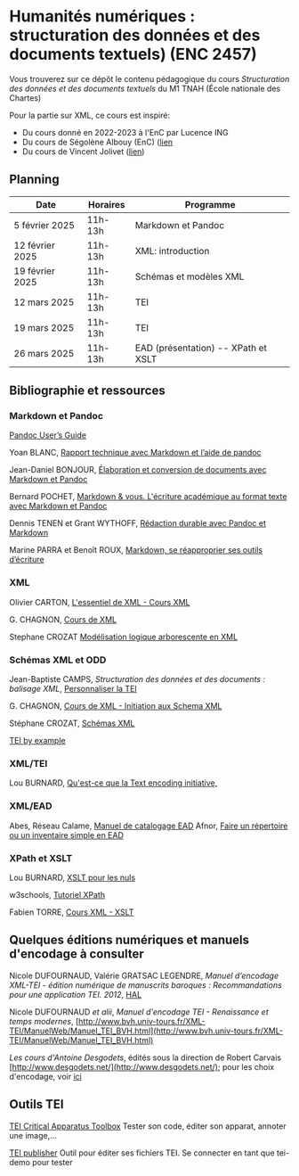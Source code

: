 # Humanités numériques : structuration des données et des documents textuels) (ENC 2457)

Vous trouverez sur ce dépôt le contenu pédagogique du cours *Structuration des données et des documents textuels*  du M1 TNAH (École nationale des Chartes)  


Pour la partie sur XML, ce cours est inspiré:
- Du cours donné en 2022-2023 à l'EnC par Lucence ING
- Du cours de Ségolène Albouy (EnC) ([lien](https://github.com/Segolene-Albouy/XML-TEI_M2TNAH)
- Du cours de Vincent Jolivet ([lien](https://github.com/architexte/cours-TEI))


## Planning

| Date | Horaires | Programme |
| ---- | -------- | --------- |
| 5 février 2025  | 11h-13h |Markdown et Pandoc|
| 12 février 2025 | 11h-13h |XML: introduction| 
| 19 février 2025 | 11h-13h |Schémas et modèles XML |
| 12 mars 2025     | 11h-13h  | TEI |
| 19 mars 2025     | 11h-13h  | TEI |
| 26 mars 2025     | 11h-13h  | EAD (présentation) -- XPath et XSLT |

## Bibliographie et ressources 

### Markdown et Pandoc


[Pandoc User’s Guide](https://pandoc.org/MANUAL.html)

Yoan BLANC, [Rapport technique avec Markdown et l’aide de pandoc](https://he-arc.github.io/rapport-technique/rapport.pdf)

Jean-Daniel BONJOUR, [Élaboration et conversion de documents avec Markdown et Pandoc](https://www.jdbonjour.ch/cours/markdown-pandoc/)

Bernard POCHET, [Markdown & vous. L'écriture académique au format texte avec Markdown et Pandoc](https://e-publish.uliege.be/md/)

Dennis TENEN et Grant WYTHOFF, [Rédaction durable avec Pandoc et Markdown](https://programminghistorian.org/fr/lecons/redaction-durable-avec-pandoc-et-markdown)

Marine PARRA et Benoît ROUX, [Markdown, se réapproprier ses outils d’écriture](https://eveille.hypotheses.org/975)







### XML

Olivier CARTON, [L'essentiel de XML - Cours XML](https://www.irif.fr/~carton/Enseignement/XML/Cours/index.html)

G. CHAGNON, [Cours de XML](http://www.gchagnon.fr/cours/xml/index.html)

Stephane CROZAT [Modélisation logique arborescente en XML](https://stph.scenari-community.org/bdd/bdx1.pdf)

### Schémas XML et ODD

Jean-Baptiste CAMPS, *Structuration des données et des documents : balisage XML*, [Personnaliser la TEI](https://shs.hal.science/cel-01706530v1)

G. CHAGNON, [Cours de XML - Initiation aux Schema XML](http://www.gchagnon.fr/cours/xml/schema.html#gene)

Stéphane CROZAT, [Schémas XML](https://stph.scenari-community.org/doc/sch.pdf)

[TEI by example](\url{https://teibyexample.org/exist/tutorials/TBED08v00.htm\#selecting})

### XML/TEI


Lou BURNARD, [Qu'est-ce que la Text encoding initiative,](https://books.openedition.org/oep/1297)

### XML/EAD


Abes, Réseau Calame, [Manuel de catalogage EAD](https://documentation.abes.fr/aidecalamespro/ManuelDeCatalogage.pdf)
Afnor, [Faire un répertoire ou un inventaire simple en EAD](https://www.enssib.fr/bibliotheque-numerique/documents/62240-faire-un-repertoire-ou-un-inventaire-simple-en-ead-description-archivistique-encodee.pdf)

### XPath et XSLT

Lou BURNARD, [XSLT pour les nuls](http://www.bvh.univ-tours.fr/actualites/2012.01_stage_tei/12.01.24_xslt-intro_LBurnard.pdf)

w3schools, [Tutoriel XPath](https://www.w3schools.com/xml/xpath_intro.asp)

Fabien TORRE, [Cours XML - XSLT](https://fabien-torre.fr/Enseignement/Cours/XML/xslt.php)

## Quelques éditions numériques  et manuels d'encodage à consulter

Nicole DUFOURNAUD, Valérie GRATSAC LEGENDRE, *Manuel d’encodage XML-TEI - édition numérique de manuscrits baroques : Recommandations pour une application TEI. 2012*, [HAL](https://hal.science/hal-00718043/document)

Nicole DUFOURNAUD *et alii*, *Manuel d'encodage TEI - Renaissance et temps modernes*, [http://www.bvh.univ-tours.fr/XML-TEI/ManuelWeb/Manuel_TEI_BVH.html](http://www.bvh.univ-tours.fr/XML-TEI/ManuelWeb/Manuel_TEI_BVH.html)

*Les cours d'Antoine Desgodets*, édités sous la direction de Robert Carvais [http://www.desgodets.net/](http://www.desgodets.net/); pour les choix d'encodage, voir [ici](http://www.desgodets.net/edition-des-cours/model)




## Outils TEI


[TEI Critical Apparatus Toolbox](http://teicat.huma-num.fr/) Tester son code, éditer son apparat, annoter une image,...

[TEI publisher](https://teipublisher.com/exist/apps/tei-publisher/index.html) Outil pour éditer ses fichiers TEI. Se connecter en tant que tei-demo pour tester


